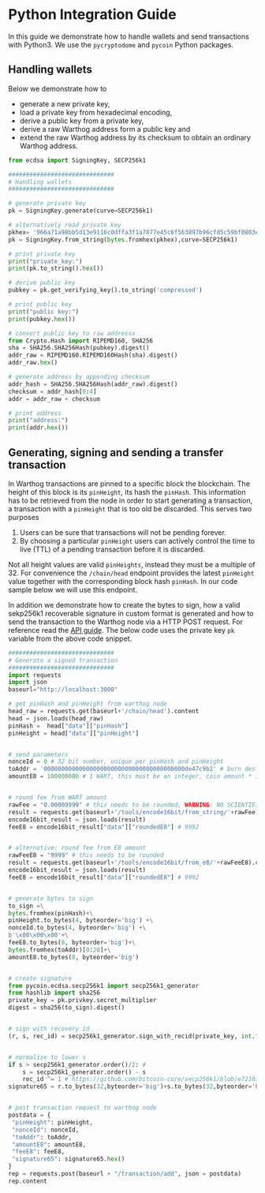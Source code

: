 # Python Integration Guide
In this guide we demonstrate how to handle wallets and send transactions with Python3. We use the `pycryptodome` and `pycoin` Python packages.

## Handling wallets

Below we demonstrate how to
- generate a new private key,
- load a private key from hexadecimal encoding, 
- derive a public key from a private key,
- derive a raw Warthog address form a public key and
- extend the raw Warthog address by its checksum to obtain an ordinary Warthog address. 
```python
from ecdsa import SigningKey, SECP256k1

##############################
# Handling wallets
##############################

# generate private key
pk = SigningKey.generate(curve=SECP256k1)

# alternatively read private key
pkhex= '966a71a98bb5d13e9116c0dffa3f1a7877e45c6f563897b96cfd5c59bf0803e0'
pk = SigningKey.from_string(bytes.fromhex(pkhex),curve=SECP256k1)

# print private key
print("private_key:")
print(pk.to_string().hex())

# derive public key
pubkey = pk.get_verifying_key().to_string('compressed')

# print public key
print("public key:")
print(pubkey.hex())

# convert public key to raw addresss
from Crypto.Hash import RIPEMD160, SHA256
sha = SHA256.SHA256Hash(pubkey).digest()
addr_raw = RIPEMD160.RIPEMD160Hash(sha).digest()
addr_raw.hex()

# generate address by appending checksum
addr_hash = SHA256.SHA256Hash(addr_raw).digest()
checksum = addr_hash[0:4]
addr = addr_raw + checksum

# print address
print("address:")
print(addr.hex())
```

## Generating, signing and sending a transfer transaction

In Warthog transactions are pinned to a specific block the blockchain. The height of this block is its `pinHeight`, its hash the `pinHash`. This information has to be retrieved from the node in order to start generating a transaction, a transaction with a `pinHeight` that is too old be discarded. 
This serves two purposes
1. Users can be sure that transactions will not be pending forever.
2. By choosing a particular `pinHeight` users can actively control the time to live (TTL) of a pending transaction before it is discarded.

Not all height values are valid `pinHeights`, instead they must be a multiple of 32. For convenience the `/chain/head` endpoint provides the latest `pinHeight` value together with the corresponding block hash `pinHash`. In our code sample below we will use this endpoint.

In addition we demonstrate how to create the bytes to sign, how a valid sekp256k1 recoverable signature in custom format is generated and how to send the transaction to the Warthog node via a HTTP POST request. For reference read the [API guide](API.md). The below code uses the private key `pk` variable from the above code snippet.

```python
##############################
# Generate a signed transaction
##############################
import requests
import json
baseurl="http://localhost:3000"

# get pinHash and pinHeight from warthog node
head_raw = requests.get(baseurl+'/chain/head').content
head = json.loads(head_raw)
pinHash =  head["data"]["pinHash"]
pinHeight = head["data"]["pinHeight"]


# send parameters
nonceId = 0 # 32 bit number, unique per pinHash and pinHeight
toAddr = '0000000000000000000000000000000000000000de47c9b2' # burn destination address
amountE8 = 100000000 # 1 WART, this must be an integer, coin amount * 10E8


# round fee from WART amount
rawFee = "0.00009999" # this needs to be rounded, WARNING: NO SCIENTIFIC NOTATION
result = requests.get(baseurl+'/tools/encode16bit/from_string/'+rawFee).content
encode16bit_result = json.loads(result)
feeE8 = encode16bit_result["data"]["roundedE8"] # 9992


# alternative: round fee from E8 amount
rawFeeE8 = "9999" # this needs to be rounded
result = requests.get(baseurl+'/tools/encode16bit/from_e8/'+rawFeeE8).content
encode16bit_result = json.loads(result)
feeE8 = encode16bit_result["data"]["roundedE8"] # 9992


# generate bytes to sign
to_sign =\
bytes.fromhex(pinHash)+\
pinHeight.to_bytes(4, byteorder='big') +\
nonceId.to_bytes(4, byteorder='big') +\
b'\x00\x00\x00'+\
feeE8.to_bytes(8, byteorder='big')+\
bytes.fromhex(toAddr)[0:20]+\
amountE8.to_bytes(8, byteorder='big')


# create signature
from pycoin.ecdsa.secp256k1 import secp256k1_generator
from hashlib import sha256
private_key = pk.privkey.secret_multiplier 
digest = sha256(to_sign).digest()


# sign with recovery id
(r, s, rec_id) = secp256k1_generator.sign_with_recid(private_key, int.from_bytes(digest, 'big'))


# normalize to lower s
if s > secp256k1_generator.order()/2: #
    s = secp256k1_generator.order() - s
    rec_id ^= 1 # https://github.com/bitcoin-core/secp256k1/blob/e72103932d5421f3ae501f4eba5452b1b454cb6e/src/ecdsa_impl.h#L295
signature65 = r.to_bytes(32,byteorder='big')+s.to_bytes(32,byteorder='big')+rec_id.to_bytes(1,byteorder='big')


# post transaction request to warthog node
postdata = {
 "pinHeight": pinHeight,
 "nonceId": nonceId,
 "toAddr": toAddr,
 "amountE8": amountE8,
 "feeE8": feeE8,
 "signature65": signature65.hex()
}
rep = requests.post(baseurl + "/transaction/add", json = postdata)
rep.content
```
